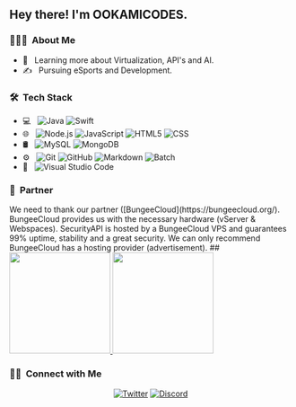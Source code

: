 <h2> Hey there! I'm OOKAMICODES.</h2>

<h3> 👨🏻‍💻 &nbsp;About Me </h3>


- 🌱 &nbsp; Learning more about Virtualization, API's and AI.
- ✍️ &nbsp; Pursuing eSports and Development.

<h3> 🛠 &nbsp;Tech Stack</h3>

- 💻 &nbsp;
  ![Java](https://img.shields.io/badge/-Java-333333?style=flat&logo=Java&logoColor=007396) ![Swift](https://img.shields.io/badge/-swift-333333?style=flat&logo=swift&logoColor=007396)
- 🌐 &nbsp;
  ![Node.js](https://img.shields.io/badge/-Node.js-333333?style=flat&logo=node.js)
  ![JavaScript](https://img.shields.io/badge/-JavaScript-333333?style=flat&logo=javascript)
  ![HTML5](https://img.shields.io/badge/-HTML5-333333?style=flat&logo=HTML5)
  ![CSS](https://img.shields.io/badge/-CSS-333333?style=flat&logo=CSS3&logoColor=1572B6)
- 🛢 &nbsp;
  ![MySQL](https://img.shields.io/badge/-MySQL-333333?style=flat&logo=mysql)
  ![MongoDB](https://img.shields.io/badge/-MongoDB-333333?style=flat&logo=mongodb)
- ⚙️ &nbsp;
  ![Git](https://img.shields.io/badge/-Git-333333?style=flat&logo=git)
  ![GitHub](https://img.shields.io/badge/-GitHub-333333?style=flat&logo=github)
  ![Markdown](https://img.shields.io/badge/-Markdown-333333?style=flat&logo=markdown)
  ![Batch](https://img.shields.io/badge/-batch-333333?style=flat&logo=batch)
- 🔧 &nbsp;
  ![Visual Studio Code](https://img.shields.io/badge/-Visual%20Studio%20Code-333333?style=flat&logo=visual-studio-code&logoColor=007ACC)

<h3> 👥 &nbsp;Partner</h3>
We need to thank our partner ([BungeeCloud](https://bungeecloud.org/). BungeeCloud provides us with the necessary hardware (vServer & Webspaces). SecurityAPI is hosted by a BungeeCloud VPS and guarantees 99% uptime, stability and a great security. We can only recommend BungeeCloud has a hosting provider (advertisement).
##
<br/>

<a href="https://github.com/ookamicodes">
  <img height="180em" src="https://github-readme-stats.vercel.app/api?username=ookamicodes&theme=buefy&show_icons=true" />
  <img height="180em" src="https://github-readme-stats.vercel.app/api/top-langs/?username=ookamicodes&theme=buefy&layout=compact" />
</a>

<br/>

<h3> 🤝🏻 &nbsp;Connect with Me </h3>

<p align="center">
<a href="https://twitter.com/ookamicodes"><img alt="Twitter" src="https://img.shields.io/badge/Twitter-ookamicodes-black?style=flat-square&logo=twitter"></a>
<a href="https://discord.gg/FGzCdtP"><img alt="Discord" src="https://img.shields.io/badge/Discord-ookamicodes server-black?style=flat-square&logo=discord"></a>

</p>
